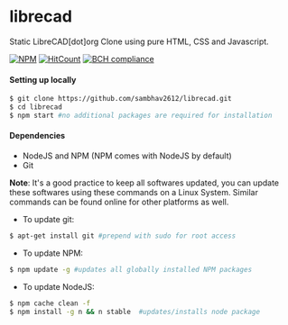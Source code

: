 # librecad
Static LibreCAD[dot]org Clone using pure HTML, CSS and Javascript.

[![NPM](https://nodei.co/npm/librecad.png?compact=true)](https://npmjs.org/package/librecad)
[![HitCount](http://hits.dwyl.io/sambhav2612/librecad.svg)](http://hits.dwyl.io/sambhav2612/librecad)
[![BCH compliance](https://bettercodehub.com/edge/badge/sambhav2612/librecad?branch=master)](https://bettercodehub.com/)

#### Setting up locally
```bash
$ git clone https://github.com/sambhav2612/librecad.git
$ cd librecad
$ npm start #no additional packages are required for installation
```

#### Dependencies
- NodeJS and NPM (NPM comes with NodeJS by default)
- Git

**Note**: It's a good practice to keep all softwares updated, you can update these softwares using these commands on a Linux System. Similar commands can be found online for other platforms as well. 

- To update git: 
```bash
$ apt-get install git #prepend with sudo for root access
```
- To update NPM: 
```bash
$ npm update -g #updates all globally installed NPM packages
```
- To update NodeJS:
```bash
$ npm cache clean -f
$ npm install -g n && n stable  #updates/installs node package 
```
